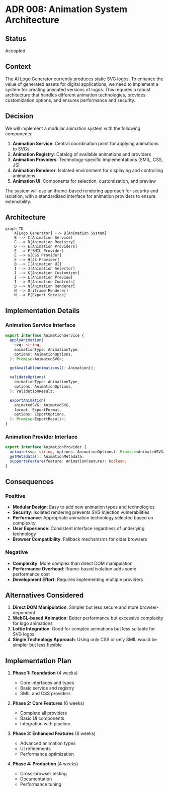 # ADR 008: Animation System Architecture

## Status

Accepted

## Context

The AI Logo Generator currently produces static SVG logos. To enhance the value of generated assets for digital applications, we need to implement a system for creating animated versions of logos. This requires a robust architecture that handles different animation technologies, provides customization options, and ensures performance and security.

## Decision

We will implement a modular animation system with the following components:

1. **Animation Service**: Central coordination point for applying animations to SVGs
2. **Animation Registry**: Catalog of available animations and providers
3. **Animation Providers**: Technology-specific implementations (SMIL, CSS, JS)
4. **Animation Renderer**: Isolated environment for displaying and controlling animations
5. **Animation UI**: Components for selection, customization, and preview

The system will use an iframe-based rendering approach for security and isolation, with a standardized interface for animation providers to ensure extensibility.

## Architecture

```mermaid
graph TD
    A[Logo Generator] --> B[Animation System]
    B --> C[Animation Service]
    C --> D[Animation Registry]
    D --> E[Animation Providers]
    E --> F[SMIL Provider]
    E --> G[CSS Provider]
    E --> H[JS Provider]
    B --> I[Animation UI]
    I --> J[Animation Selector]
    I --> K[Animation Customizer]
    I --> L[Animation Preview]
    I --> M[Animation Controls]
    B --> N[Animation Renderer]
    N --> O[iframe Renderer]
    N --> P[Export Service]
```

## Implementation Details

### Animation Service Interface

```typescript
export interface AnimationService {
  applyAnimation(
    svg: string,
    animationType: AnimationType,
    options: AnimationOptions,
  ): Promise<AnimatedSVG>;

  getAvailableAnimations(): Animation[];

  validateOptions(
    animationType: AnimationType,
    options: AnimationOptions,
  ): ValidationResult;

  exportAnimation(
    animatedSVG: AnimatedSVG,
    format: ExportFormat,
    options: ExportOptions,
  ): Promise<ExportResult>;
}
```

### Animation Provider Interface

```typescript
export interface AnimationProvider {
  animate(svg: string, options: AnimationOptions): Promise<AnimatedSVG>;
  getMetadata(): AnimationMetadata;
  supportsFeature(feature: AnimationFeature): boolean;
}
```

## Consequences

### Positive

- **Modular Design**: Easy to add new animation types and technologies
- **Security**: Isolated rendering prevents SVG injection vulnerabilities
- **Performance**: Appropriate animation technology selected based on complexity
- **User Experience**: Consistent interface regardless of underlying technology
- **Browser Compatibility**: Fallback mechanisms for older browsers

### Negative

- **Complexity**: More complex than direct DOM manipulation
- **Performance Overhead**: Iframe-based isolation adds some performance cost
- **Development Effort**: Requires implementing multiple providers

## Alternatives Considered

1. **Direct DOM Manipulation**: Simpler but less secure and more browser-dependent
2. **WebGL-based Animation**: Better performance but excessive complexity for logo animations
3. **Lottie Integration**: Good for complex animations but less suitable for SVG logos
4. **Single Technology Approach**: Using only CSS or only SMIL would be simpler but less flexible

## Implementation Plan

1. **Phase 1: Foundation** (4 weeks)

   - Core interfaces and types
   - Basic service and registry
   - SMIL and CSS providers

2. **Phase 2: Core Features** (6 weeks)

   - Complete all providers
   - Basic UI components
   - Integration with pipeline

3. **Phase 3: Enhanced Features** (8 weeks)

   - Advanced animation types
   - UI refinements
   - Performance optimization

4. **Phase 4: Production** (4 weeks)
   - Cross-browser testing
   - Documentation
   - Performance tuning
